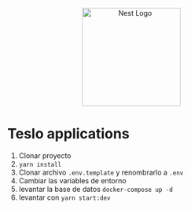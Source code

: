 <p align="center">
  <a href="http://nestjs.com/" target="blank"><img src="https://nestjs.com/img/logo-small.svg" width="200" alt="Nest Logo" /></a>
</p>

# Teslo applications

1. Clonar proyecto
2. ```yarn install```
3. Clonar archivo ```.env.template``` y renombrarlo a ```.env```
4. Cambiar las variables de entorno
5. levantar la base de datos
```docker-compose up -d```
6. levantar con ```yarn start:dev```
